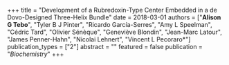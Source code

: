 +++
title = "Development of a Rubredoxin-Type Center Embedded in a de Dovo-Designed Three-Helix Bundle"
date = 2018-03-01
authors = ["**Alison G Tebo**", "Tyler B J Pinter", "Ricardo Garcı́a-Serres", "Amy L Speelman", "Cédric Tard", "Olivier Sénèque", "Geneviève Blondin", "Jean-Marc Latour", "James Penner-Hahn", "Nicolai Lehnert", "Vincent L Pecoraro&ast;"]
publication_types = ["2"]
abstract = ""
featured = false
publication = "*Biochemistry*"
+++

